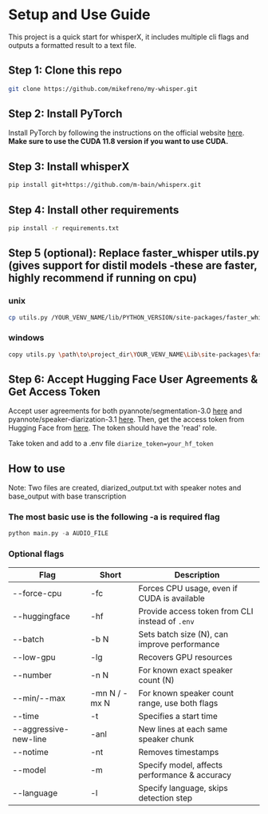 # Setup and Use Guide

This project is a quick start for whisperX, it includes multiple cli flags and outputs a formatted result to a text file.

## Step 1: Clone this repo
```bash
git clone https://github.com/mikefreno/my-whisper.git
```

## Step 2: Install PyTorch

Install PyTorch by following the instructions on the official website [here](https://pytorch.org/get-started/locally/). **Make sure to use the CUDA 11.8 version if you want to use CUDA.**

## Step 3: Install whisperX
```bash
pip install git+https://github.com/m-bain/whisperx.git
```

## Step 4: Install other requirements
```bash
pip install -r requirements.txt
```

## Step 5 (optional): Replace faster_whisper utils.py (gives support for distil models -these are faster, highly recommend if running on cpu)
### unix
```bash
cp utils.py /YOUR_VENV_NAME/lib/PYTHON_VERSION/site-packages/faster_whisper/utils.py
```

### windows
```bash
copy utils.py \path\to\project_dir\YOUR_VENV_NAME\Lib\site-packages\faster_whisper\utils.py
```

## Step 6: Accept Hugging Face User Agreements & Get Access Token

Accept user agreements for both pyannote/segmentation-3.0 [here](https://huggingface.co/pyannote/segmentation-3.0) and pyannote/speaker-diarization-3.1 [here](https://huggingface.co/pyannote/speaker-diarization-3.1). Then, get the access token from Hugging Face from [here](https://huggingface.co/settings/tokens). The token should have the 'read' role.

Take token and add to a .env file `diarize_token=your_hf_token`

## How to use

Note: Two files are created, diarized_output.txt with speaker notes and base_output with base transcription

### The most basic use is the following -a is required flag
```python
python main.py -a AUDIO_FILE
```

### Optional flags
| Flag | Short | Description |
| --- | --- | --- |
| --force-cpu | -fc | Forces CPU usage, even if CUDA is available |
| --huggingface | -hf | Provide access token from CLI instead of `.env` |
| --batch | -b N | Sets batch size (N), can improve performance |
| --low-gpu | -lg | Recovers GPU resources |
| --number | -n N | For known exact speaker count (N) |
| --min/--max | -mn N / -mx N | For known speaker count range, use both flags |
| --time | -t | Specifies a start time |
| --aggressive-new-line | -anl | New lines at each same speaker chunk |
| --notime | -nt | Removes timestamps |
| --model | -m | Specify model, affects performance & accuracy |
| --language | -l | Specify language, skips detection step |
